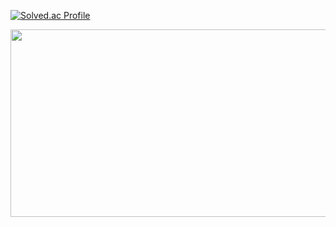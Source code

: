 [![Solved.ac Profile](http://mazassumnida.wtf/api/generate_badge?boj=gahyeonii)](https://solved.ac/gahyeonii)<br/>

<a href="https://www.gitanimals.org/en_US?utm_medium=image&utm_source=gahyeonnni&utm_content=farm">
<img
  src="https://render.gitanimals.org/farms/gahyeonnni"
  width="600"
  height="300"
/>
</a>
